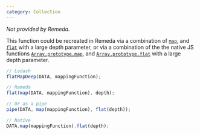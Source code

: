 ```yaml
---
category: Collection
---
```


_Not provided by Remeda._

This function could be recreated in Remeda via a combination of
[`map`](/docs#map), and [`flat`](/docs#flat) with a large depth parameter, or via
a combination of the the native JS functions [`Array.prototype.map`](https://developer.mozilla.org/en-US/docs/Web/JavaScript/Reference/Global_Objects/Array/map),
and [`Array.prototype.flat`](https://developer.mozilla.org/en-US/docs/Web/JavaScript/Reference/Global_Objects/Array/flat) with a large depth parameter.

```ts
// Lodash
flatMapDeep(DATA, mappingFunction);

// Remeda
flat(map(DATA, mappingFunction), depth);

// Or as a pipe
pipe(DATA, map(mappingFunction), flat(depth));

// Native
DATA.map(mappingFunction).flat(depth);
```
